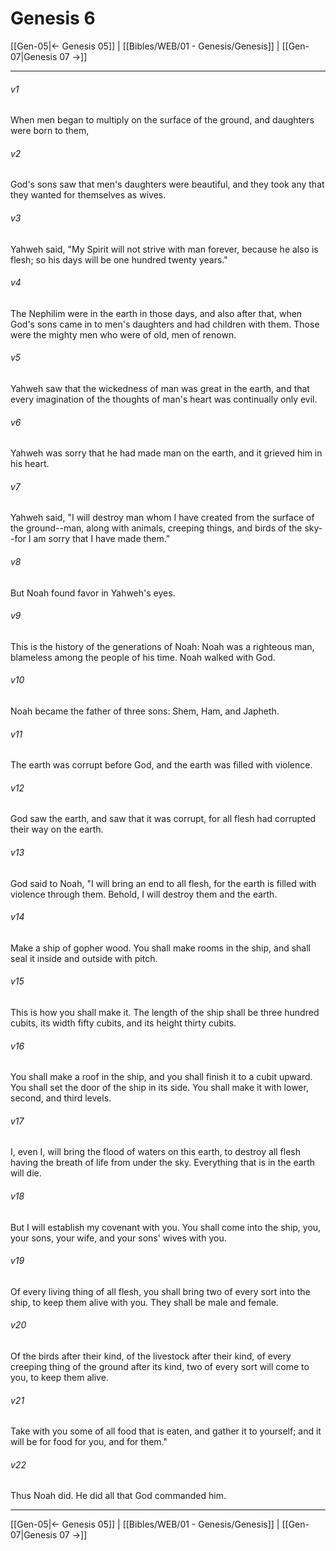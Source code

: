 # Genesis 6

[[Gen-05|← Genesis 05]] | [[Bibles/WEB/01 - Genesis/Genesis]] | [[Gen-07|Genesis 07 →]]
***



###### v1 
When men began to multiply on the surface of the ground, and daughters were born to them, 

###### v2 
God's sons saw that men's daughters were beautiful, and they took any that they wanted for themselves as wives. 

###### v3 
Yahweh said, "My Spirit will not strive with man forever, because he also is flesh; so his days will be one hundred twenty years." 

###### v4 
The Nephilim were in the earth in those days, and also after that, when God's sons came in to men's daughters and had children with them. Those were the mighty men who were of old, men of renown. 

###### v5 
Yahweh saw that the wickedness of man was great in the earth, and that every imagination of the thoughts of man's heart was continually only evil. 

###### v6 
Yahweh was sorry that he had made man on the earth, and it grieved him in his heart. 

###### v7 
Yahweh said, "I will destroy man whom I have created from the surface of the ground--man, along with animals, creeping things, and birds of the sky--for I am sorry that I have made them." 

###### v8 
But Noah found favor in Yahweh's eyes. 

###### v9 
This is the history of the generations of Noah: Noah was a righteous man, blameless among the people of his time. Noah walked with God. 

###### v10 
Noah became the father of three sons: Shem, Ham, and Japheth. 

###### v11 
The earth was corrupt before God, and the earth was filled with violence. 

###### v12 
God saw the earth, and saw that it was corrupt, for all flesh had corrupted their way on the earth. 

###### v13 
God said to Noah, "I will bring an end to all flesh, for the earth is filled with violence through them. Behold, I will destroy them and the earth. 

###### v14 
Make a ship of gopher wood. You shall make rooms in the ship, and shall seal it inside and outside with pitch. 

###### v15 
This is how you shall make it. The length of the ship shall be three hundred cubits, its width fifty cubits, and its height thirty cubits. 

###### v16 
You shall make a roof in the ship, and you shall finish it to a cubit upward. You shall set the door of the ship in its side. You shall make it with lower, second, and third levels. 

###### v17 
I, even I, will bring the flood of waters on this earth, to destroy all flesh having the breath of life from under the sky. Everything that is in the earth will die. 

###### v18 
But I will establish my covenant with you. You shall come into the ship, you, your sons, your wife, and your sons' wives with you. 

###### v19 
Of every living thing of all flesh, you shall bring two of every sort into the ship, to keep them alive with you. They shall be male and female. 

###### v20 
Of the birds after their kind, of the livestock after their kind, of every creeping thing of the ground after its kind, two of every sort will come to you, to keep them alive. 

###### v21 
Take with you some of all food that is eaten, and gather it to yourself; and it will be for food for you, and for them." 

###### v22 
Thus Noah did. He did all that God commanded him.

***
[[Gen-05|← Genesis 05]] | [[Bibles/WEB/01 - Genesis/Genesis]] | [[Gen-07|Genesis 07 →]]
